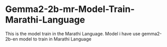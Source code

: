 # Gemma2-2b-mr-Model-Train-Marathi-Language
This is the model train in the Marathi Language. Model i have use gemma2-2b-en model to train in Marathi Language 
